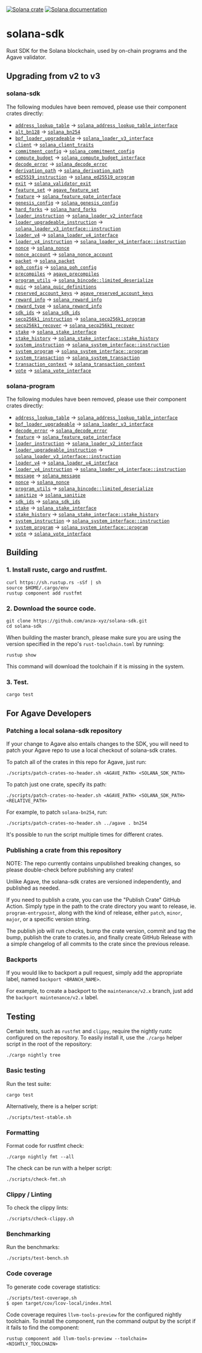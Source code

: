 [![Solana crate](https://img.shields.io/crates/v/solana-sdk.svg)](https://crates.io/crates/solana-sdk)
[![Solana documentation](https://docs.rs/solana-sdk/badge.svg)](https://docs.rs/solana-sdk)

# solana-sdk

Rust SDK for the Solana blockchain, used by on-chain programs and the Agave
validator.

## Upgrading from v2 to v3

### solana-sdk

The following modules have been removed, please use their component crates
directly:

* [`address_lookup_table`](https://docs.rs/solana-sdk/latest/solana_sdk/address_lookup_table) -> [`solana_address_lookup_table_interface`](https://docs.rs/solana-address-lookup-table-interface/latest/solana_address_lookup_table_interface/)
* [`alt_bn128`](https://docs.rs/solana-sdk/latest/solana_sdk/alt_bn128) -> [`solana_bn254`](https://docs.rs/solana-bn254/latest/solana_bn254)
* [`bpf_loader_upgradeable`](https://docs.rs/solana-sdk/latest/solana_sdk/bpf_loader_upgradeable) -> [`solana_loader_v3_interface`](https://docs.rs/solana-loader-v3-interface/latest/solana_loader_v3_interface)
* [`client`](https://docs.rs/solana-sdk/latest/solana_sdk/client) -> [`solana_client_traits`](https://docs.rs/solana-client-traits/latest/solana_client_traits)
* [`commitment_config`](https://docs.rs/solana-sdk/latest/solana_sdk/commitment_config) -> [`solana_commitment_config`](https://docs.rs/solana-commitment-config/latest/solana_commitment_config)
* [`compute_budget`](https://docs.rs/solana-sdk/latest/solana_sdk/compute_budget) -> [`solana_compute_budget_interface`](https://docs.rs/solana-compute-budget-interface/latest/solana_compute_budget_interface)
* [`decode_error`](https://docs.rs/solana-sdk/latest/solana_sdk/decode_error) -> [`solana_decode_error`](https://docs.rs/solana-decode-error/latest/solana_decode_error)
* [`derivation_path`](https://docs.rs/solana-sdk/latest/solana_sdk/derivation_path) -> [`solana_derivation_path`](https://docs.rs/solana-derivation-path/latest/solana_derivation_path)
* [`ed25519_instruction`](https://docs.rs/solana-sdk/latest/solana_sdk/ed25519_instruction) -> [`solana_ed25519_program`](https://docs.rs/solana-ed25519-program/latest/solana_ed25519_program)
* [`exit`](https://docs.rs/solana-sdk/latest/solana_sdk/exit) -> [`solana_validator_exit`](https://docs.rs/solana-validator-exit/latest/solana_validator_exit)
* [`feature_set`](https://docs.rs/solana-sdk/latest/solana_sdk/feature_set) -> [`agave_feature_set`](https://docs.rs/agave-feature-set/latest/agave_feature_set)
* [`feature`](https://docs.rs/solana-sdk/latest/solana_sdk/feature) -> [`solana_feature_gate_interface`](https://docs.rs/solana-feature-gate-interface/latest/solana_feature_gate_interface)
* [`genesis_config`](https://docs.rs/solana-sdk/latest/solana_sdk/genesis_config) -> [`solana_genesis_config`](https://docs.rs/solana-genesis-config/latest/solana_genesis_config)
* [`hard_forks`](https://docs.rs/solana-sdk/latest/solana_sdk/hard_forks) -> [`solana_hard_forks`](https://docs.rs/solana-hard-forks/latest/solana_hard_forks)
* [`loader_instruction`](https://docs.rs/solana-sdk/latest/solana_sdk/loader_instruction) -> [`solana_loader_v2_interface`](https://docs.rs/solana-loader-v2-interface/latest/solana_loader_v2_interface)
* [`loader_upgradeable_instruction`](https://docs.rs/solana-sdk/latest/solana_sdk/loader_upgradeable_instruction) -> [`solana_loader_v3_interface::instruction`](https://docs.rs/solana-loader-v3-interface/latest/solana_loader_v3_interface/instruction)
* [`loader_v4`](https://docs.rs/solana-sdk/latest/solana_sdk/loader_v4) -> [`solana_loader_v4_interface`](https://docs.rs/solana-loader-v4-interface/latest/solana_loader_v4_interface)
* [`loader_v4_instruction`](https://docs.rs/solana-sdk/latest/solana_sdk/loader_v4_instruction) -> [`solana_loader_v4_interface::instruction`](https://docs.rs/solana-loader-v4-interface/latest/solana_loader_v4_interface/instruction)
* [`nonce`](https://docs.rs/solana-sdk/latest/solana_sdk/nonce) -> [`solana_nonce`](https://docs.rs/solana-nonce/latest/solana_nonce)
* [`nonce_account`](https://docs.rs/solana-sdk/latest/solana_sdk/nonce_account) -> [`solana_nonce_account`](https://docs.rs/solana-nonce-account/latest/solana_nonce_account)
* [`packet`](https://docs.rs/solana-sdk/latest/solana_sdk/packet) -> [`solana_packet`](https://docs.rs/solana-packet/latest/solana_packet)
* [`poh_config`](https://docs.rs/solana-sdk/latest/solana_sdk/poh_config) -> [`solana_poh_config`](https://docs.rs/solana-poh-config/latest/solana_poh_config)
* [`precompiles`](https://docs.rs/solana-sdk/latest/solana_sdk/precompiles) -> [`agave_precompiles`](https://docs.rs/agave-precompiles/latest/agave_precompiles)
* [`program_utils`](https://docs.rs/solana-sdk/latest/solana_sdk/program_utils) -> [`solana_bincode::limited_deserialize`](https://docs.rs/solana-bincode/latest/solana_bincode)
* [`quic`](https://docs.rs/solana-sdk/latest/solana_sdk/quic) -> [`solana_quic_definitions`](https://docs.rs/solana-quic-definitions/latest/solana_quic_definitions)
* [`reserved_account_keys`](https://docs.rs/solana-sdk/latest/solana_sdk/reserved_account_keys) -> [`agave_reserved_account_keys`](https://docs.rs/agave-reserved-account-keys/latest/agave_reserved_account_keys)
* [`reward_info`](https://docs.rs/solana-sdk/latest/solana_sdk/reward_info) -> [`solana_reward_info`](https://docs.rs/solana-reward-info/latest/solana_reward_info)
* [`reward_type`](https://docs.rs/solana-sdk/latest/solana_sdk/reward_type) -> [`solana_reward_info`](https://docs.rs/solana-reward-info/latest/solana_reward_info)
* [`sdk_ids`](https://docs.rs/solana-sdk/latest/solana_sdk/sdk_ids) -> [`solana_sdk_ids`](https://docs.rs/solana-sdk-ids/latest/solana_sdk_ids)
* [`secp256k1_instruction`](https://docs.rs/solana-sdk/latest/solana_sdk/secp256k1_instruction) -> [`solana_secp256k1_program`](https://docs.rs/solana-secp256k1-program/latest/solana_secp256k1_program)
* [`secp256k1_recover`](https://docs.rs/solana-sdk/latest/solana_sdk/secp256k1_recover) -> [`solana_secp256k1_recover`](https://docs.rs/solana-secp256k1-recover/latest/solana_secp256k1_recover)
* [`stake`](https://docs.rs/solana-sdk/latest/solana_sdk/stake) -> [`solana_stake_interface`](https://docs.rs/solana-stake-interface/latest/solana_stake_interface)
* [`stake_history`](https://docs.rs/solana-sdk/latest/solana_sdk/stake_history) -> [`solana_stake_interface::stake_history`](https://docs.rs/solana-stake-interface/latest/solana_stake_interface/stake_history)
* [`system_instruction`](https://docs.rs/solana-sdk/latest/solana_sdk/system_instruction) -> [`solana_system_interface::instruction`](https://docs.rs/solana-system-interface/latest/solana_system_interface/instruction)
* [`system_program`](https://docs.rs/solana-sdk/latest/solana_sdk/system_program) -> [`solana_system_interface::program`](https://docs.rs/solana-system-interface/latest/solana_system_interface/program)
* [`system_transaction`](https://docs.rs/solana-sdk/latest/solana_sdk/system_transaction) -> [`solana_system_transaction`](https://docs.rs/solana-system-transaction/latest/solana_system_transaction)
* [`transaction_context`](https://docs.rs/solana-sdk/latest/solana_sdk/transaction_context) -> [`solana_transaction_context`](https://docs.rs/solana-transaction-context/latest/solana_transaction_context)
* [`vote`](https://docs.rs/solana-sdk/latest/solana_sdk/vote) -> [`solana_vote_interface`](https://docs.rs/solana-vote-interface/latest/solana_vote_interface)

### solana-program

The following modules have been removed, please use their component crates
directly:

* [`address_lookup_table`](https://docs.rs/solana-program/latest/solana_program/address_lookup_table) -> [`solana_address_lookup_table_interface`](https://docs.rs/solana-address-lookup-table-interface/latest/solana_address_lookup_table_interface/)
* [`bpf_loader_upgradeable`](https://docs.rs/solana-program/latest/solana_program/bpf_loader_upgradeable) -> [`solana_loader_v3_interface`](https://docs.rs/solana-loader-v3-interface/latest/solana_loader_v3_interface)
* [`decode_error`](https://docs.rs/solana-program/latest/solana_program/decode_error) -> [`solana_decode_error`](https://docs.rs/solana-decode-error/latest/solana_decode_error)
* [`feature`](https://docs.rs/solana-program/latest/solana_program/feature) -> [`solana_feature_gate_interface`](https://docs.rs/solana-feature-gate-interface/latest/solana_feature_gate_interface)
* [`loader_instruction`](https://docs.rs/solana-program/latest/solana_program/loader_instruction) -> [`solana_loader_v2_interface`](https://docs.rs/solana-loader-v2-interface/latest/solana_loader_v2_interface)
* [`loader_upgradeable_instruction`](https://docs.rs/solana-program/latest/solana_program/loader_upgradeable_instruction) -> [`solana_loader_v3_interface::instruction`](https://docs.rs/solana-loader-v3-interface/latest/solana_loader_v3_interface/instruction)
* [`loader_v4`](https://docs.rs/solana-program/latest/solana_program/loader_v4) -> [`solana_loader_v4_interface`](https://docs.rs/solana-loader-v4-interface/latest/solana_loader_v4_interface)
* [`loader_v4_instruction`](https://docs.rs/solana-program/latest/solana_program/loader_v4_instruction) -> [`solana_loader_v4_interface::instruction`](https://docs.rs/solana-loader-v4-interface/latest/solana_loader_v4_interface/instruction)
* [`message`](https://docs.rs/solana-program/latest/solana_program/message) -> [`solana_message`](https://docs.rs/solana-message/latest/solana_message)
* [`nonce`](https://docs.rs/solana-program/latest/solana_program/nonce) -> [`solana_nonce`](https://docs.rs/solana-nonce/latest/solana_nonce)
* [`program_utils`](https://docs.rs/solana-program/latest/solana_program/program_utils) -> [`solana_bincode::limited_deserialize`](https://docs.rs/solana-bincode/latest/solana_bincode)
* [`sanitize`](https://docs.rs/solana-program/latest/solana_program/sanitize) -> [`solana_sanitize`](https://docs.rs/solana-sanitize/latest/solana_sanitize)
* [`sdk_ids`](https://docs.rs/solana-program/latest/solana_program/sdk_ids) -> [`solana_sdk_ids`](https://docs.rs/solana-sdk-ids/latest/solana_sdk_ids)
* [`stake`](https://docs.rs/solana-program/latest/solana_program/stake) -> [`solana_stake_interface`](https://docs.rs/solana-stake-interface/latest/solana_stake_interface)
* [`stake_history`](https://docs.rs/solana-program/latest/solana_program/stake_history) -> [`solana_stake_interface::stake_history`](https://docs.rs/solana-stake-interface/latest/solana_stake_interface/stake_history)
* [`system_instruction`](https://docs.rs/solana-program/latest/solana_program/system_instruction) -> [`solana_system_interface::instruction`](https://docs.rs/solana-system-interface/latest/solana_system_interface/instruction)
* [`system_program`](https://docs.rs/solana-program/latest/solana_program/system_program) -> [`solana_system_interface::program`](https://docs.rs/solana-system-interface/latest/solana_system_interface/program)
* [`vote`](https://docs.rs/solana-program/latest/solana_program/vote) -> [`solana_vote_interface`](https://docs.rs/solana-vote-interface/latest/solana_vote_interface)

## Building

### **1. Install rustc, cargo and rustfmt.**

```console
curl https://sh.rustup.rs -sSf | sh
source $HOME/.cargo/env
rustup component add rustfmt
```

### **2. Download the source code.**

```console
git clone https://github.com/anza-xyz/solana-sdk.git
cd solana-sdk
```

When building the master branch, please make sure you are using the version
specified in the repo's `rust-toolchain.toml` by running:

```console
rustup show
```

This command will download the toolchain if it is missing in the system.

### **3. Test.**

```console
cargo test
```

## For Agave Developers

### Patching a local solana-sdk repository

If your change to Agave also entails changes to the SDK, you will need to patch
your Agave repo to use a local checkout of solana-sdk crates.

To patch all of the crates in this repo for Agave, just run:

```console
./scripts/patch-crates-no-header.sh <AGAVE_PATH> <SOLANA_SDK_PATH>
```

To patch just one crate, specify its path:

```console
./scripts/patch-crates-no-header.sh <AGAVE_PATH> <SOLANA_SDK_PATH> <RELATIVE_PATH>
```

For example, to patch `solana-bn254`, run:

```console
./scripts/patch-crates-no-header.sh ../agave . bn254
```

It's possible to run the script multiple times for different crates.

### Publishing a crate from this repository

NOTE: The repo currently contains unpublished breaking changes, so please
double-check before publishing any crates!

Unlike Agave, the solana-sdk crates are versioned independently, and published
as needed.

If you need to publish a crate, you can use the "Publish Crate" GitHub Action.
Simply type in the path to the crate directory you want to release, ie.
`program-entrypoint`, along with the kind of release, either `patch`, `minor`,
`major`, or a specific version string.

The publish job will run checks, bump the crate version, commit and tag the
bump, publish the crate to crates.io, and finally create GitHub Release with
a simple changelog of all commits to the crate since the previous release.

### Backports

If you would like to backport a pull request, simply add the appropriate label,
named `backport <BRANCH_NAME>`.

For example, to create a backport to the `maintenance/v2.x` branch, just add the
`backport maintenance/v2.x` label.

## Testing

Certain tests, such as `rustfmt` and `clippy`, require the nightly rustc
configured on the repository. To easily install it, use the `./cargo` helper
script in the root of the repository:

```console
./cargo nightly tree
```

### Basic testing

Run the test suite:

```console
cargo test
```

Alternatively, there is a helper script:

```console
./scripts/test-stable.sh
```

### Formatting

Format code for rustfmt check:

```console
./cargo nightly fmt --all
```

The check can be run with a helper script:

```console
./scripts/check-fmt.sh
```

### Clippy / Linting

To check the clippy lints:

```console
./scripts/check-clippy.sh
```

### Benchmarking

Run the benchmarks:

```console
./scripts/test-bench.sh
```

### Code coverage

To generate code coverage statistics:

```console
./scripts/test-coverage.sh
$ open target/cov/lcov-local/index.html
```

Code coverage requires `llvm-tools-preview` for the configured nightly
toolchain. To install the component, run the command output by the script if it
fails to find the component:

```console
rustup component add llvm-tools-preview --toolchain=<NIGHTLY_TOOLCHAIN>
```
